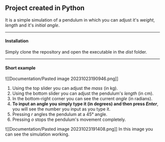 ## Project created in Python

It is a simple simulation of a pendulum in which you can adjust it's *weight*, *length* and it's *initial angle*.

---
#### Installation
Simply clone the repository and open the executable in the *dist* folder.

---

#### Short example

![[Documentation/Pasted image 20231023190946.png]]
1. Using the top slider you can adjust the *mass* (in kg).
2. Using the bottom slider you can adjust the pendulum's *length* (in cm).
3. In the bottom-right corner you can see the current *angle* (in radians).
4. **To input an angle you simply type it (in degrees) and then press *Enter***, you will see the number you input as you type it.
5. Pressing *r* angles the pendulum at a 45° angle.
6. Pressing *o* stops the pendulum's movement completely.

![[Documentation/Pasted image 20231023191408.png]]
In this image you can see the simulation working.